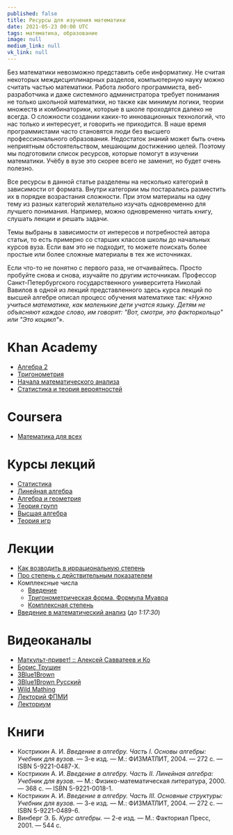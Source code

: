```yaml
---
published: false
title: Ресурсы для изучения математики
date: 2021-05-23 00:00 UTC
tags: математика, образование
image: null
medium_link: null
vk_link: null
---
```


Без математики невозможно представить себе информатику. Не считая некоторых
междисциплинарных разделов, компьютерную науку можно считать частью математики.
Работа любого программиста, веб-разработчика и даже системного администратора
требует понимания не только школьной математики, но также как минимум логики,
теории множеств и комбинаторики, которые в школе проходятся далеко не всегда.
О сложности создании каких-то инновационных технологий, что нас только и
интересует, и говорить не приходится. В наше время программистами часто
становятся люди без высшего профессионального образования. Недостаток знаний
может быть очень неприятным обстоятельством, мешающим достижению целей. Поэтому
мы подготовили список ресурсов, которые помогут в изучении математики. Учёбу в
вузе это скорее всего не заменит, но будет очень полезно.

Все ресурсы в данной статье разделены на несколько категорий в зависимости от
формата. Внутри категории мы постарались разместить их в порядке возрастания
сложности. При этом материалы на одну тему из разных категорий желательно
изучать одновременно для лучшего понимания. Например, можно одновременно читать
книгу, слушать лекции и решать задачи.

Темы выбраны в зависимости от интересов и потребностей автора статьи, то есть
примерно со старших классов школы до начальных курсов вуза. Если вам это не
подходит, то можете поискать более простые или более сложные материалы в тех же
источниках.

Если что-то не понятно с первого раза, не отчаивайтесь. Просто пробуйте снова и
снова, изучайте по другим источникам. Профессор Санкт-Петербургского
государственного университета Николай Вавилов в одной из лекций представленного
здесь курса лекций по высшей алгебре описал процесс обучения математике так:
«*Нужно учиться математике, как маленькие дети учатся языку. Детям не объясняют
каждое слово, им говорят: "Вот, смотри, это факторкольцо" или "Это коцикл"*».

Khan Academy
============

* [Алгебра 2](https://khanacademy.org/math/algebra2)
* [Тригонометрия](https://khanacademy.org/math/trigonometry)
* [Начала математического анализа](https://khanacademy.org/math/precalculus)
* [Статистика и теория вероятностей](https://khanacademy.org/math/statistics-probability)

Coursera
========

* [Математика для всех](https://coursera.org/learn/matematika-dlya-vseh)

Курсы лекций
============

* [Статистика](https://youtube.com/playlist?list=PLDrmKwRSNx7K3oySk9znyI4kolE8wQElL)
* [Линейная алгебра](https://youtube.com/playlist?list=PLVjLpKXnAGLXPaS7FRBjd5yZeXwJxZil2)
* [Алгебра и геометрия](https://youtube.com/playlist?list=PL4_hYwCyhAvbl0Q8dZRLJBdzc6j9S_p70)
* [Теория групп](https://youtube.com/playlist?list=PLgP3zuGMvbyp1fZ0uLMMkbUeTFgI6qLZ1)
* [Высшая алгебра](https://youtube.com/playlist?list=PL-_cKNuVAYAWNayB696aQFTPcP6HiIC1c)
* [Теория игр](https://youtube.com/playlist?list=PLlx2izuC9gjj4crXUkw2luo8JfNCfmbkn)

Лекции
======

* [Как возводить в иррациональную степень](https://youtu.be/9oBMwGcNjUs)
* [Про степень с действительным показателем](https://youtu.be/h7hIt2ekYqA)
* Комплексные числа
  * [Введение](https://youtu.be/4N1qybcVb1s)
  * [Тригонометрическая форма. Формула Муавра](https://youtu.be/GGaZ5IJEjXw)
  * [Комплексная степень](https://youtu.be/5gq4P63m9CA)
* [Введение в математический анализ](https://youtu.be/IlJyOGIboh8) (*до 1:17:30*)

Видеоканалы
===========

* [Маткульт-привет! :: Алексей Савватеев и Ко](https://youtube.com/c/%D0%9C%D0%B0%D1%82%D0%BA%D1%83%D0%BB%D1%8C%D1%82%D0%BF%D1%80%D0%B8%D0%B2%D0%B5%D1%82)
* [Борис Трушин](https://youtube.com/user/trushinbv)
* [3Blue1Brown](https://youtube.com/channel/UCYO_jab_esuFRV4b17AJtAw)
* [3Blue1Brown Русский](https://youtube.com/channel/UC6hAYNOWMmuqOBvFOuAFKwA)
* [Wild Mathing](https://youtube.com/c/WildMathing)
* [Лекторий ФПМИ](https://youtube.com/c/%D0%9B%D0%B5%D0%BA%D1%82%D0%BE%D1%80%D0%B8%D0%B9%D0%A4%D0%9F%D0%9C%D0%98)
* [Лекториум](https://youtube.com/user/OpenLektorium)

Книги
=====

* Кострикин А. И. *Введение в алгебру. Часть I. Основы алгебры: Учебник для вузов.*       — 3-е изд. — М.: ФИЗМАТЛИТ,                        2004. — 272 с. — ISBN 5-9221-0487-Х.
* Кострикин А. И. *Введение в алгебру. Часть II. Линейная алгебра: Учебник для вузов.*               — М.: Физико-математическая литература, 2000. — 368 с. — ISBN 5-9221-0018-1.
* Кострикин А. И. *Введение в алгебру. Часть III. Основные структуры: Учебник для вузов.* — 3-е изд. — М.: ФИЗМАТЛИТ,                        2004. — 272 с. — ISBN 5-9221-0489-6.
* Винберг   Э. Б. *Курс алгебры.*                                                         — 2-е изд. — М.: Факториал Пресс,                  2001. — 544 с.
